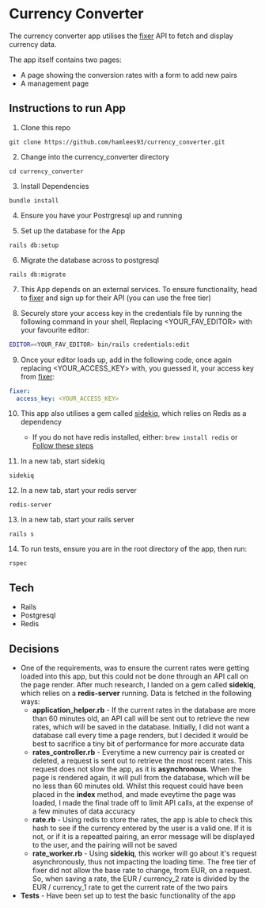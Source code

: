 # Currency Converter

The currency converter app utilises the [fixer](fixer.io.) API to fetch and display currency data.

The app itself contains two pages:

- A page showing the conversion rates with a form to add new pairs
- A management page

## Instructions to run App

1. Clone this repo

`git clone https://github.com/hamlees93/currency_converter.git`

2. Change into the currency_converter directory

`cd currency_converter`

3. Install Dependencies

`bundle install`

4. Ensure you have your Postrgresql up and running

5. Set up the database for the App

`rails db:setup`

6. Migrate the database across to postgresql

`rails db:migrate`

7. This App depends on an external services. To ensure functionality, head to [fixer](fixer.io.) and sign up for their API (you can use the free tier)

8. Securely store your access key in the credentials file by running the following command in your shell, Replacing &lt;YOUR_FAV_EDITOR&gt; with your favourite editor:

```bash
EDITOR=<YOUR_FAV_EDITOR> bin/rails credentials:edit
```

9. Once your editor loads up, add in the following code, once again replacing &lt;YOUR_ACCESS_KEY&gt; with, you guessed it, your access key from [fixer](fixer.io.):

```yml
fixer:
  access_key: <YOUR_ACCESS_KEY>
```

10. This app also utilises a gem called [sidekiq](https://github.com/mperham/sidekiq), which relies on Redis as a dependency

    - If you do not have redis installed, either: `brew install redis` or [Follow these steps](https://redis.io/topics/quickstart)

11. In a new tab, start sidekiq

`sidekiq`

12. In a new tab, start your redis server

`redis-server`

13. In a new tab, start your rails server

`rails s`

14. To run tests, ensure you are in the root directory of the app, then run:

`rspec`

## Tech

- Rails
- Postgresql
- Redis

## Decisions

- One of the requirements, was to ensure the current rates were getting loaded into this app, but this could not be done through an API call on the page render. After much research, I landed on a gem called **sidekiq**, which relies on a **redis-server** running. Data is fetched in the following ways:
  - **application_helper.rb** - If the current rates in the database are more than 60 minutes old, an API call will be sent out to retrieve the new rates, which will be saved in the database. Initially, I did not want a database call every time a page renders, but I decided it would be best to sacrifice a tiny bit of performance for more accurate data
  - **rates_controller.rb** - Everytime a new currency pair is created or deleted, a request is sent out to retrieve the most recent rates. This request does not slow the app, as it is **asynchronous**. When the page is rendered again, it will pull from the database, which will be no less than 60 minutes old. Whilst this request could have been placed in the **index** method, and made eveytime the page was loaded, I made the final trade off to limit API calls, at the expense of a few minutes of data accuracy
  - **rate.rb** - Using redis to store the rates, the app is able to check this hash to see if the currency entered by the user is a valid one. If it is not, or if it is a repeatted pairing, an error message will be displayed to the user, and the pairing will not be saved
  - **rate_worker.rb** - Using **sidekiq**, this worker will go about it's request asynchronously, thus not impacting the loading time. The free tier of fixer did not allow the base rate to change, from EUR, on a request. So, when saving a rate, the EUR / currency_2 rate is divided by the EUR / currency_1 rate to get the current rate of the two pairs
- **Tests** - Have been set up to test the basic functionality of the app
